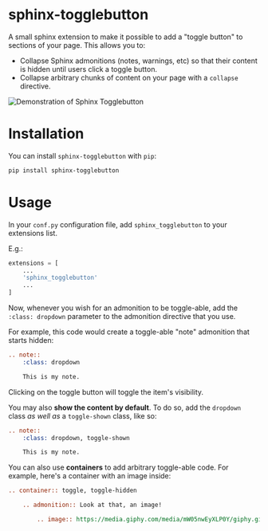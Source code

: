 # sphinx-togglebutton

A small sphinx extension to make it possible to add a "toggle button" to
sections of your page. This allows you to:

- Collapse Sphinx admonitions (notes, warnings, etc) so that their content is hidden
  until users click a toggle button.
- Collapse arbitrary chunks of content on your page with a `collapse` directive.

![Demonstration of Sphinx Togglebutton](https://user-images.githubusercontent.com/1839645/152654312-a72a320f-e1e0-40be-95ae-3ed34facc4d3.gif)


Installation
============

You can install `sphinx-togglebutton` with `pip`:

```bash
pip install sphinx-togglebutton
```

Usage
=====

In your `conf.py` configuration file, add `sphinx_togglebutton`
to your extensions list.

E.g.:

```python
extensions = [
    ...
    'sphinx_togglebutton'
    ...
]
```
Now, whenever you wish for an admonition to be toggle-able, add the
`:class: dropdown` parameter to the admonition directive that you use.

For example, this code would create a toggle-able "note" admonition
that starts hidden:

```rst
.. note::
    :class: dropdown

    This is my note.
```

Clicking on the toggle button will toggle the item's visibility.

You may also **show the content by default**. To do so, add the `dropdown`
class *as well as* a `toggle-shown` class, like so:

```rst
.. note::
    :class: dropdown, toggle-shown

    This is my note.
```

You can also use **containers** to add arbitrary toggle-able code. For example,
here's a container with an image inside:

```rst
.. container:: toggle, toggle-hidden

    .. admonition:: Look at that, an image!

        .. image:: https://media.giphy.com/media/mW05nwEyXLP0Y/giphy.gif
```
